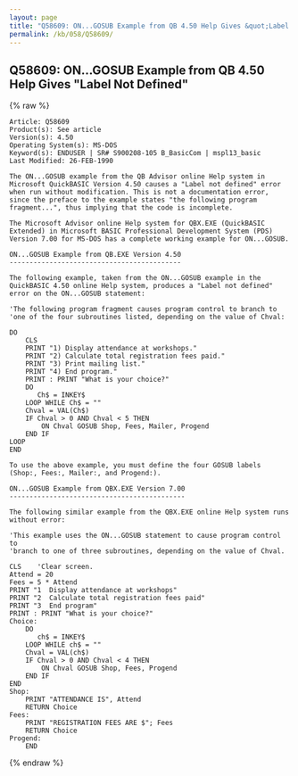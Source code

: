 ```yaml
---
layout: page
title: "Q58609: ON...GOSUB Example from QB 4.50 Help Gives &quot;Label Not Defined&quot;"
permalink: /kb/058/Q58609/
---
```


## Q58609: ON...GOSUB Example from QB 4.50 Help Gives &quot;Label Not Defined&quot;

{% raw %}

	Article: Q58609
	Product(s): See article
	Version(s): 4.50
	Operating System(s): MS-DOS
	Keyword(s): ENDUSER | SR# S900208-105 B_BasicCom | mspl13_basic
	Last Modified: 26-FEB-1990
	
	The ON...GOSUB example from the QB Advisor online Help system in
	Microsoft QuickBASIC Version 4.50 causes a "Label not defined" error
	when run without modification. This is not a documentation error,
	since the preface to the example states "the following program
	fragment...", thus implying that the code is incomplete.
	
	The Microsoft Advisor online Help system for QBX.EXE (QuickBASIC
	Extended) in Microsoft BASIC Professional Development System (PDS)
	Version 7.00 for MS-DOS has a complete working example for ON...GOSUB.
	
	ON...GOSUB Example from QB.EXE Version 4.50
	-------------------------------------------
	
	The following example, taken from the ON...GOSUB example in the
	QuickBASIC 4.50 online Help system, produces a "Label not defined"
	error on the ON...GOSUB statement:
	
	'The following program fragment causes program control to branch to
	'one of the four subroutines listed, depending on the value of Chval:
	
	DO
	    CLS
	    PRINT "1) Display attendance at workshops."
	    PRINT "2) Calculate total registration fees paid."
	    PRINT "3) Print mailing list."
	    PRINT "4) End program."
	    PRINT : PRINT "What is your choice?"
	    DO
	       Ch$ = INKEY$
	    LOOP WHILE Ch$ = ""
	    Chval = VAL(Ch$)
	    IF Chval > 0 AND Chval < 5 THEN
	        ON Chval GOSUB Shop, Fees, Mailer, Progend
	    END IF
	LOOP
	END
	
	To use the above example, you must define the four GOSUB labels
	(Shop:, Fees:, Mailer:, and Progend:).
	
	ON...GOSUB Example from QBX.EXE Version 7.00
	--------------------------------------------
	
	The following similar example from the QBX.EXE online Help system runs
	without error:
	
	'This example uses the ON...GOSUB statement to cause program control to
	'branch to one of three subroutines, depending on the value of Chval.
	
	CLS    'Clear screen.
	Attend = 20
	Fees = 5 * Attend
	PRINT "1  Display attendance at workshops"
	PRINT "2  Calculate total registration fees paid"
	PRINT "3  End program"
	PRINT : PRINT "What is your choice?"
	Choice:
	    DO
	       ch$ = INKEY$
	    LOOP WHILE ch$ = ""
	    Chval = VAL(ch$)
	    IF Chval > 0 AND Chval < 4 THEN
	        ON Chval GOSUB Shop, Fees, Progend
	    END IF
	END
	Shop:
	    PRINT "ATTENDANCE IS", Attend
	    RETURN Choice
	Fees:
	    PRINT "REGISTRATION FEES ARE $"; Fees
	    RETURN Choice
	Progend:
	    END

{% endraw %}
